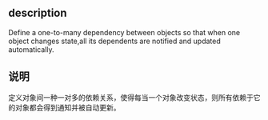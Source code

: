 ## description
Define a one-to-many dependency between objects so that when one object changes state,all its dependents are notified and updated automatically.

## 说明
定义对象间一种一对多的依赖关系，使得每当一个对象改变状态，则所有依赖于它的对象都会得到通知并被自动更新。
